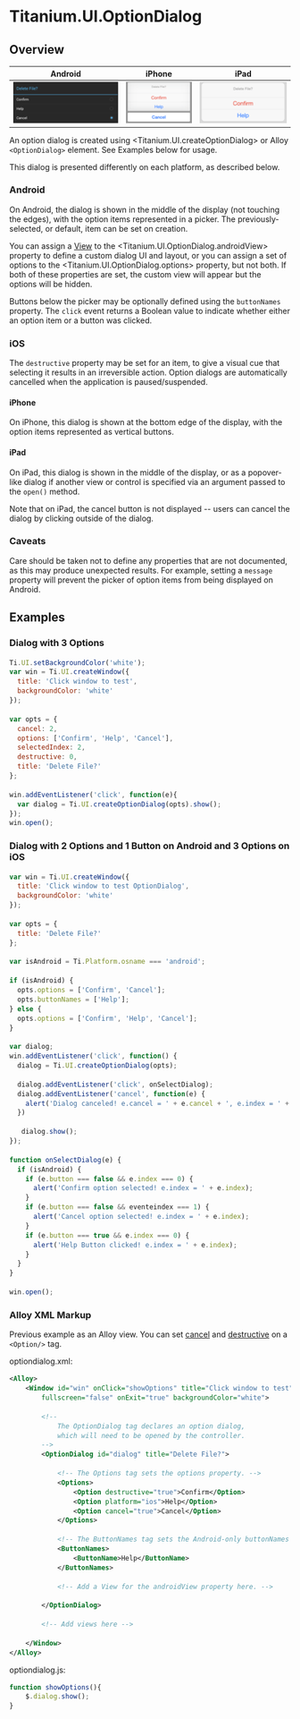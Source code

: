 # Titanium.UI.OptionDialog

<TypeHeader/>

## Overview

| Android | iPhone | iPad |
| ------- | ------ | ---- |
| ![Android](./optiondialog_android.png) | ![iPhone](./optiondialog_iphone.png) | ![iPad](./optiondialog_ipad.png) |

An option dialog is created using <Titanium.UI.createOptionDialog> or Alloy `<OptionDialog>`
element. See Examples below for usage.

This dialog is presented differently on each platform, as described below.

### Android

On Android, the dialog is shown in the middle of the display (not touching the edges),
with the option items represented in a picker. The previously-selected, or default, item can be
set on creation.

You can assign a [View](Titanium.UI.View) to the <Titanium.UI.OptionDialog.androidView> property
to define a custom dialog UI and layout, or you can assign a set of options to the
<Titanium.UI.OptionDialog.options> property, but not both. If both of these properties are set, the custom view
will appear but the options will be hidden.

Buttons below the picker may be optionally defined using the `buttonNames` property.
The `click` event returns a Boolean value to indicate whether either an option item or a button was clicked.

### iOS

The `destructive` property may be set for an item, to give a visual cue that selecting it
results in an irreversible action. Option dialogs are automatically cancelled when the application is paused/suspended.

#### iPhone

On iPhone, this dialog is shown at the bottom edge of the display, with the option items
represented as vertical buttons.

#### iPad

On iPad, this dialog is shown in the middle of the display, or as a popover-like dialog if
another view or control is specified via an argument passed to the `open()` method.

Note that on iPad, the cancel button is not displayed -- users can cancel the dialog
by clicking outside of the dialog.

### Caveats

Care should be taken not to define any properties that are not documented, as this may produce
unexpected results. For example, setting a `message` property will prevent the picker of option
items from being displayed on Android.

## Examples

### Dialog with 3 Options

``` js
Ti.UI.setBackgroundColor('white');
var win = Ti.UI.createWindow({
  title: 'Click window to test',
  backgroundColor: 'white'
});

var opts = {
  cancel: 2,
  options: ['Confirm', 'Help', 'Cancel'],
  selectedIndex: 2,
  destructive: 0,
  title: 'Delete File?'
};

win.addEventListener('click', function(e){
  var dialog = Ti.UI.createOptionDialog(opts).show();
});
win.open();
```

### Dialog with 2 Options and 1 Button on Android and 3 Options on iOS

``` js
var win = Ti.UI.createWindow({
  title: 'Click window to test OptionDialog',
  backgroundColor: 'white'
});

var opts = {
  title: 'Delete File?'
};

var isAndroid = Ti.Platform.osname === 'android';

if (isAndroid) {
  opts.options = ['Confirm', 'Cancel'];
  opts.buttonNames = ['Help'];
} else {
  opts.options = ['Confirm', 'Help', 'Cancel'];
}

var dialog;
win.addEventListener('click', function() {
  dialog = Ti.UI.createOptionDialog(opts);

  dialog.addEventListener('click', onSelectDialog);
  dialog.addEventListener('cancel', function(e) {
    alert('Dialog canceled! e.cancel = ' + e.cancel + ', e.index = ' + e.index);
  })

   dialog.show();
});

function onSelectDialog(e) {
  if (isAndroid) {
    if (e.button === false && e.index === 0) {
      alert('Confirm option selected! e.index = ' + e.index);
    }
    if (e.button === false && eventeindex === 1) {
      alert('Cancel option selected! e.index = ' + e.index);
    }
    if (e.button === true && e.index === 0) {
      alert('Help Button clicked! e.index = ' + e.index);
    }
  }
}

win.open();
```

### Alloy XML Markup

Previous example as an Alloy view. You can set [cancel](Titanium.UI.OptionDialog.cancel)
and [destructive](Titanium.UI.OptionDialog.destructive) on a `<Option/>` tag.

optiondialog.xml:
``` xml
<Alloy>
    <Window id="win" onClick="showOptions" title="Click window to test"
        fullscreen="false" onExit="true" backgroundColor="white">

        <!--
            The OptionDialog tag declares an option dialog,
            which will need to be opened by the controller.
        -->
        <OptionDialog id="dialog" title="Delete File?">

            <!-- The Options tag sets the options property. -->
            <Options>
                <Option destructive="true">Confirm</Option>
                <Option platform="ios">Help</Option>
                <Option cancel="true">Cancel</Option>
            </Options>

            <!-- The ButtonNames tag sets the Android-only buttonNames property. -->
            <ButtonNames>
                <ButtonName>Help</ButtonName>
            </ButtonNames>

            <!-- Add a View for the androidView property here. -->

        </OptionDialog>

        <!-- Add views here -->

    </Window>
</Alloy>
```

optiondialog.js:
``` js
function showOptions(){
    $.dialog.show();
}
```

<ApiDocs/>
